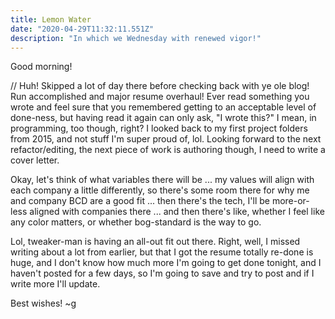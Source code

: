```yaml
---
title: Lemon Water
date: "2020-04-29T11:32:11.551Z"
description: "In which we Wednesday with renewed vigor!"
---
```


Good morning!

// Huh! Skipped a lot of day there before checking back with ye ole blog! Run accomplished and major resume overhaul! Ever read something you wrote and feel sure that you remembered getting to an acceptable level of done-ness, but having read it again can only ask, "I wrote this?" I mean, in programming, too though, right? I looked back to my first project folders from 2015, and not stuff I'm super proud of, lol. Looking forward to the next refactor/editing, the next piece of work is authoring though, I need to write a cover letter.

Okay, let's think of what variables there will be ... my values will align with each company a little differently, so there's some room there for why me and company BCD are a good fit ... then there's the tech, I'll be more-or-less aligned with companies there ... and then there's like, whether I feel like any color matters, or whether bog-standard is the way to go.

Lol, tweaker-man is having an all-out fit out there. Right, well, I missed writing about a lot from earlier, but that I got the resume totally re-done is huge, and I don't know how much more I'm going to get done tonight, and I haven't posted for a few days, so I'm going to save and try to post and if I write more I'll update.

Best wishes!
~g
